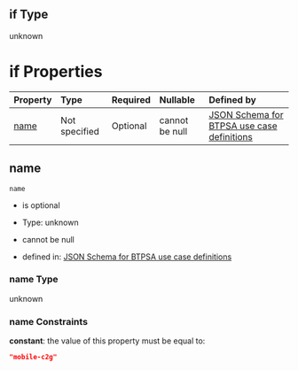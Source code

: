 ## if Type

unknown

# if Properties

| Property      | Type          | Required | Nullable       | Defined by                                                                                                                                                                                                        |
| :------------ | :------------ | :------- | :------------- | :---------------------------------------------------------------------------------------------------------------------------------------------------------------------------------------------------------------- |
| [name](#name) | Not specified | Optional | cannot be null | [JSON Schema for BTPSA use case definitions](btpsa-usecase-properties-services-items-allof-1-then-allof-66-if-properties-name.md "undefined#/properties/services/items/allOf/1/then/allOf/66/if/properties/name") |

## name



`name`

*   is optional

*   Type: unknown

*   cannot be null

*   defined in: [JSON Schema for BTPSA use case definitions](btpsa-usecase-properties-services-items-allof-1-then-allof-66-if-properties-name.md "undefined#/properties/services/items/allOf/1/then/allOf/66/if/properties/name")

### name Type

unknown

### name Constraints

**constant**: the value of this property must be equal to:

```json
"mobile-c2g"
```
